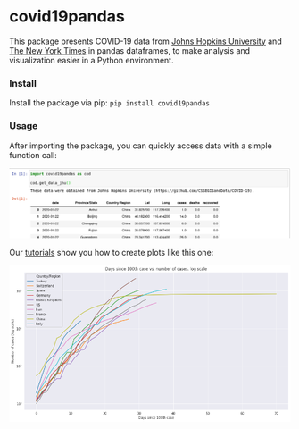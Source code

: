 # covid19pandas
This package presents COVID-19 data from [Johns Hopkins University](https://github.com/CSSEGISandData/COVID-19) and [The New York Times](https://github.com/nytimes/covid-19-data) in pandas dataframes, to make analysis and visualization easier in a Python environment.

### Install
Install the package via pip: `pip install covid19pandas`

### Usage
After importing the package, you can quickly access data with a simple function call:

![Usage demo](https://raw.githubusercontent.com/PayneLab/covid19pandas/master/docs/images/covid19pandas_basic_usage.png)

Our [tutorials](https://github.com/PayneLab/covid19pandas/tree/master/docs) show you how to create plots like this one:

![Plot_demo](https://raw.githubusercontent.com/PayneLab/covid19pandas/master/docs/images/covid19pandas_plot_demo.png)
